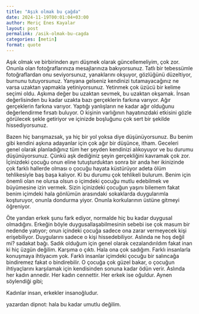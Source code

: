```yaml
---
title: "Aşık olmak bu çağda"
date: 2024-11-19T00:01:04+03:00
author: Meriç Enes Kayalar
layout: post
permalink: /asik-olmak-bu-cagda
categories: [metin]
format: quote
---
```


Aşık olmak ve birbirinden ayrı düşmek olarak güncellemeliyim, çok zor. Onunla olan fotoğraflarınıza mesajlarınıza bakıyorsunuz. Tatlı bir tebessümle fotoğraflardan onu seviyorsunuz, yanaklarını okşuyor, gözlüğünü düzeltiyor, burnunu tutuyorsunuz. Yanyana gelseniz kendinizi tutamayacağınız ne varsa uzaktan yapmakla yetiniyorsunuz. Yetinmek çok üzücü bir kelime seçimi oldu. Aşkıma değer bu uzaktan sevmek, bu uzaktan okşamak. İnsan değerlisinden bu kadar uzakta bazı gerçeklerin farkına varıyor. Ağır gerçeklerin farkına varıyor. Yaptığı yanlışların ne kadar ağır olduğunu değerlendirme fırsatı buluyor. O kişinin varlığının hayatınızdaki etkisini gözle görülecek şekle getiriyor ve içinizde boşluğunu çok sert bir şekilde hissediyorsunuz. 

Bazen hiç barışmazsak, ya hiç bir yol yoksa diye düşünüyorsunuz. Bu benim gibi kendini aşkına adayanlar için çok ağır bir düşünce, itham. Geceleri genel olarak planladığınız tüm her şeyden kendinizi alıkoyuyor ve bu durumu düşünüyorsunuz. Çünkü aşk dediğiniz şeyin gerçekliğini kavramak çok zor. İçinizdeki çocuğu onun eline tutuşturduktan sonra bir anda her ikinizinde çok farklı hallerde olması o çocuğu hayata küstürüyor adeta ölüm tehlikesiyle baş başa kalıyor. Ki bu durumu çok tehlikeli bulurum. Benim için önemli olan ne olursa olsun o içimdeki çocuğu mutlu edebilmek ve büyümesine izin vermek. Sizin içinizdeki çocuğun yaşını bilemem fakat benim içimdeki hala gönlümün arasındaki sokaklarda duygularımla koşturuyor, onunla dondurma yiyor. Onunla korkularının üstüne gitmeyi öğreniyor. 

Öte yandan erkek şunu fark ediyor, normalde hiç bu kadar duygusal olmadığını. Erkeğin böyle duygusallaşabilmesinin sebebi ise çok masum bir nedende yatıyor; onun içindeki çocuğa sadece ona zarar vermeyecek kişi erişebiliyor. Duygularını sadece o kişi hissedebiliyor. Aslında ne hoş değil mi? sadakat bağı. Sadık olduğum için genel olarak cezalandırıldım fakat inan ki hiç üzgün değilim. Karşıma o çıktı. Hala ona çok sadığım. Farklı insanlarla konuşmaya ihtiyacım yok. Farklı insanlar içimdeki çocuğu bir salıncağa bindiremez fakat o bindirebilir. O çocuğa çok güzel bakar, o çocuğun ihtiyaçlarını karşılamak için kendisinden sonuna kadar ödün verir. Aslında her kadın annedir. Her kadın cennettir. Her erkek ise oğuldur. Aynen söylendiği gibi;

Kadınlar insan, erkekler insanoğludur.

yazardan dipnot: hala bu kadar umutlu değilim.